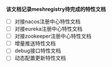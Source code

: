 **该文档记录meshregistry待完成的特性文档**

- [ ] 对接nacos注册中心特性文档
- [ ] 对接eureka注册中心特性文档
- [ ] 对接zookeeper注册中心特性文档
- [ ] 增量推送特性文档
- [ ] debug接口特性文档
- [ ] 动态配置更新特性文档